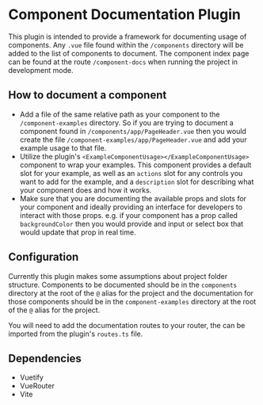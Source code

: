 # Component Documentation Plugin

This plugin is intended to provide a framework for documenting usage of components. Any `.vue` file found within the `/components` directory will be added to the list of components to document. The component index page can be found at the route `/component-docs` when running the project in development mode.

## How to document a component

- Add a file of the same relative path as your component to the `/component-examples` directory. So if you are trying to document a component found in `/components/app/PageHeader.vue` then you would create the file `/component-examples/app/PageHeader.vue` and add your example usage to that file.
- Utilize the plugin's `<ExampleComponentUsage></ExampleComponentUsage>` component to wrap your examples. This component provides a default slot for your example, as well as an `actions` slot for any controls you want to add for the example, and a `description` slot for describing what your component does and how it works.
- Make sure that you are documenting the available props and slots for your component and ideally providing an interface for developers to interact with those props. e.g. if your component has a prop called `backgroundColor` then you would provide and input or select box that would update that prop in real time.


## Configuration

Currently this plugin makes some assumptions about project folder structure. Components to be documented should be in the `components` directory at the root of the `@` alias for the project and the documentation for those components should be in the `component-examples` directory at the root of the `@` alias for the project.

You will need to add the documentation routes to your router, the can be imported from the plugin's `routes.ts` file.

## Dependencies

- Vuetify
- VueRouter
- Vite
